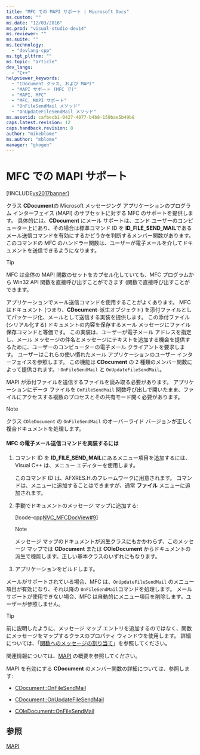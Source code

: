 ```yaml
---
title: "MFC での MAPI サポート | Microsoft Docs"
ms.custom: ""
ms.date: "12/03/2016"
ms.prod: "visual-studio-dev14"
ms.reviewer: ""
ms.suite: ""
ms.technology: 
  - "devlang-cpp"
ms.tgt_pltfrm: ""
ms.topic: "article"
dev_langs: 
  - "C++"
helpviewer_keywords: 
  - "CDocument クラス, および MAPI"
  - "MAPI サポート (MFC で)"
  - "MAPI, MFC"
  - "MFC, MAPI サポート"
  - "OnFileSendMail メソッド"
  - "OnUpdateFileSendMail メソッド"
ms.assetid: cafbecb1-0427-4077-b4b8-159bae5b49b8
caps.latest.revision: 12
caps.handback.revision: 8
author: "mikeblome"
ms.author: "mblome"
manager: "ghogen"
---
```

# MFC での MAPI サポート
[!INCLUDE[vs2017banner](../assembler/inline/includes/vs2017banner.md)]

クラス **CDocument**の Microsoft メッセージング アプリケーションのプログラム インターフェイス \(MAPI\) のサブセットに対する MFC のサポートを提供します。  具体的には、**CDocument** にメール サポートは、エンド ユーザーのコンピューター上にあり、その場合は標準コマンド ID を **ID\_FILE\_SEND\_MAIL**であるメール送信コマンドを有効にするかどうかを判断するメンバー関数があります。  このコマンドの MFC のハンドラー関数は、ユーザーが電子メールを介してドキュメントを送信できるようになります。  
  
> [!TIP]
>  MFC は全体の MAPI 関数のセットをカプセル化していても、MFC プログラムから Win32 API 関数を直接呼び出すことができます \(関数で直接呼び出すことができます。  
  
 アプリケーションでメール送信コマンドを使用することがよくあります。  MFC はドキュメント \(つまり、**CDocument**\-派生オブジェクト\) を添付ファイルとしてパッケージ化、メールとして送信する実装を提供します。  この添付ファイル \(シリアル化する\) ドキュメントの内容を保存するメール メッセージにファイル保存コマンドと等価です。  この実装は、ユーザーが電子メール アドレスを指定し、メール メッセージの件名とメッセージにテキストを追加する機会を提供するために、ユーザーのコンピューターの電子メール クライアントを要求します。  ユーザーはこれらの使い慣れたメール アプリケーションのユーザー インターフェイスを参照します。  この機能は **CDocument** の 2 種類のメンバー関数によって提供されます。: `OnFileSendMail` と `OnUpdateFileSendMail`。  
  
 MAPI が添付ファイルを送信するファイルを読み取る必要があります。  アプリケーションにデータ ファイルを `OnFileSendMail` 関数呼び出しで開いたまま、ファイルにアクセスする複数のプロセスとその共有モード開く必要があります。  
  
> [!NOTE]
>  クラス `COleDocument` の `OnFileSendMail` のオーバーライド バージョンが正しく複合ドキュメントを処理します。  
  
#### MFC の電子メール送信コマンドを実装するには  
  
1.  コマンド ID を **ID\_FILE\_SEND\_MAIL**にあるメニュー項目を追加するには、Visual C\+\+ は、メニュー エディターを使用します。  
  
     このコマンド ID は、AFXRES.H.のフレームワークに用意されます。  コマンドは、メニューに追加することはできますが、通常 **ファイル** メニューに追加されます。  
  
2.  手動でドキュメントのメッセージ マップに追加する:  
  
     [!code-cpp[NVC_MFCDocView#9](../mfc/codesnippet/CPP/mapi-support-in-mfc_1.cpp)]  
  
    > [!NOTE]
    >  メッセージ マップのドキュメントが派生クラスにもかかわらず、このメッセージ マップでは **CDocument** または **COleDocument** からドキュメントの派生で機能します。正しい基本クラスのいずれにもなります。  
  
3.  アプリケーションをビルドします。  
  
 メールがサポートされている場合、MFC は、`OnUpdateFileSendMail` のメニュー項目が有効になり、それ以降の `OnFileSendMail`コマンドを処理します。  メール サポートが使用できない場合、MFC は自動的にメニュー項目を削除します。ユーザーが参照しません。  
  
> [!TIP]
>  前に説明したように、メッセージ マップ エントリを追加するのではなく、関数にメッセージをマップするクラスのプロパティ ウィンドウを使用します。  詳細については、「[関数へのメッセージの割り当て](../Topic/Mapping%20Messages%20to%20Functions.md)」を参照してください。  
  
 関連情報については、[MAPI](../mfc/mapi.md) の概要を参照してください。  
  
 MAPI を有効にする **CDocument** のメンバー関数の詳細については、参照します:  
  
-   [CDocument::OnFileSendMail](../Topic/CDocument::OnFileSendMail.md)  
  
-   [CDocument::OnUpdateFileSendMail](../Topic/CDocument::OnUpdateFileSendMail.md)  
  
-   [COleDocument::OnFileSendMail](../Topic/COleDocument::OnFileSendMail.md)  
  
## 参照  
 [MAPI](../mfc/mapi.md)